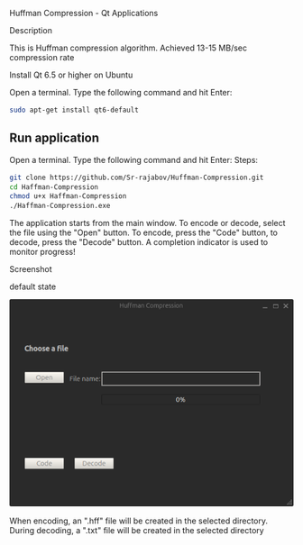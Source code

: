 ﻿Huffman Compression - Qt Applications

Description

This is Huffman compression algorithm. Achieved 13-15 MB/sec compression rate

Install Qt 6.5 or higher on Ubuntu

Open a terminal. Type the following command and hit Enter:

```bash
sudo apt-get install qt6-default
```
Run application
----------------------
Open a terminal. Type the following command and hit Enter:
Steps:
```bash
git clone https://github.com/Sr-rajabov/Huffman-Compression.git
cd Haffman-Compression
chmod u+x Haffman-Compression
./Haffman-Compression.exe
```
The application starts from the main window. To encode or decode, select the file using the "Open" button. 
To encode, press the "Code" button, to decode, press the "Decode" button.  A completion indicator is used to monitor progress!

Screenshot

default state

   ![MainWindow](Pictures/Screenshot%20From%202024-10-22%2019-28-56.png)
   
When encoding, an ".hff" file will be created in the selected directory. During decoding, a ".txt" file will be created in the selected directory
